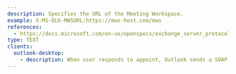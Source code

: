 ```yaml
---
description: Specifies the URL of the Meeting Workspace.
example: X-MS-OLK-MWSURL:https://mws-host.com/mws
references:
  - https://docs.microsoft.com/en-us/openspecs/exchange_server_protocols/ms-oxcical/89ac6ed4-cf58-42a6-a618-8ed26ec0b073
type: TEXT
clients:
  outlook-desktop:
    - description: When user responds to appoint, Outlook sends a SOAP messsage to /_vti_bin/meetings.asmx. Renders value in reminder popup as "View Meeting Workspace" link.
---
```

